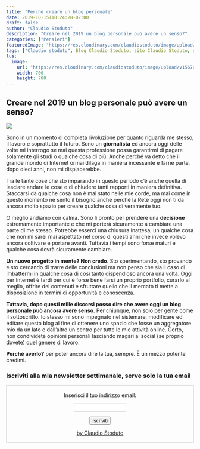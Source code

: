 ```yaml
---
title: "Perché creare un blog personale"
date: 2019-10-15T18:24:28+02:00
draft: false
author: "Claudio Stoduto"
description: "Creare nel 2019 un blog personale può avere un senso?"
categories: ["Pensieri"]
featuredImage: "https://res.cloudinary.com/claudiostoduto/image/upload/v1567609066/2019-04-19_13.39.56.jpg"
tags: ["Claudio stoduto", Blog Claudio Stoduto, sito Claudio Stoduto, social media, instagram, cancellare instagram, come cancellarsi da instagram]
lua:
  image:
    url: "https://res.cloudinary.com/claudiostoduto/image/upload/v1567609066/2019-04-19_13.39.56.jpg"
    width: 700
    height: 700
---
```


## Creare nel 2019 un blog personale può avere un senso?

![](https://res.cloudinary.com/claudiostoduto/image/upload/v1567609066/2019-04-19_13.39.56.jpg)

Sono in un momento di completa rivoluzione per quanto riguarda me stesso, il lavoro e soprattutto il futuro. Sono un **giornalista** ed ancora oggi delle volte mi interrogo se mai questa professione possa garantirmi di pagare solamente gli studi o qualche cosa di più. Anche perché va detto che il grande mondo di Internet ormai dilaga in maniera incessante e farne parte, dopo dieci anni, non mi dispiacerebbe. 

Tra le tante cose che sto imparando in questo periodo c’è anche quella di lasciare andare le cose e di chiudere tanti rapporti in maniera definitiva. Staccarsi da qualche cosa non è mai stato nelle mie corde, ma mai come in questo momento ne sento il bisogno anche perché la Rete oggi non ti da ancora molto spazio per creare qualche cosa di veramente tuo.

O meglio andiamo con calma. Sono lì pronto per prendere una **decisione** estremamente importante e che mi porterà sicuramente a cambiare una parte di me stesso. Potrebbe esserci una chiusura inattesa, un qualche cosa che non mi sarei mai aspettato nel corso di questi anni che invece volevo ancora coltivare e portare avanti. Tuttavia i tempi sono forse maturi e qualche cosa dovrà sicuramente cambiare.

**Un nuovo progetto in mente? Non credo**. Sto sperimentando, sto provando e sto cercando di trarre delle conclusioni ma non penso che sia il caso di imbattermi in qualche cosa di così tanto dispendioso ancora una volta. Oggi per Internet è tardi per cui è forse bene farsi un proprio portfolio, curarlo al meglio, offrire dei contenuti e sfruttare quello che il mercato ti mette a disposizione in termini di opportunità e conoscenza.

**Tuttavia, dopo questi mille discorsi posso dire che avere oggi un blog personale può ancora avere senso**. Per chiunque, non solo per gente come il sottoscritto. Io stesso mi sono impegnato nel sistemare, modificare ed editare questo blog al fine di ottenere uno spazio che fosse un aggregatore mio da un lato e dall’altro un centro per tutte le mie attività online. Certo, non condividete opinioni personali lasciando magari ai social (se proprio dovete) quel genere di lavoro.

**Perché averlo?** per poter ancora dire la tua, sempre. È un mezzo potente credimi.

### Iscriviti alla mia newsletter settimanale, serve solo la tua email

 <form style="border:1px solid #ccc;padding:3px;text-align:center;" action="https://tinyletter.com/claudiostoduto" method="post" target="popupwindow" onsubmit="window.open('https://tinyletter.com/claudiostoduto', 'popupwindow', 'scrollbars=yes,width=800,height=600');return true"><p><label for="tlemail">Inserisci il tuo indirizzo email:</label></p><p><input type="text" style="width:140px" name="email" id="tlemail" /></p><input type="hidden" value="1" name="embed"/><input type="submit" value="Iscriviti" /><p><a href="https://claudiostoduto.com" target="_blank">by Claudio Stoduto</a></p></form>
         